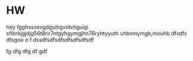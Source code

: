 # HW
hey
fgghssvovgdguihgvidvhguigi
sfibrkjgjdjg56t8rir7ntgyhgymgjhn76ryhtyyuth 
uhbmnymgb,mouhb
dfxdfs dfsgoo
o
f
dssdfsdfsdfsdfsdfsdfsdf





fg
dfg
dfg
df
gdf

